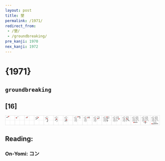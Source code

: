 ```yaml
---
layout: post
title: 墾
permalink: /1971/
redirect_from:
 - /墾/
 - /groundbreaking/
pre_kanji: 1970
nex_kanji: 1972
---
```


# {1971}

## `groundbreaking`

## [16]

<div class="stroke"><img src="../images/E5A2BE.png" /></div>

## Reading:

### On-Yomi: コン
